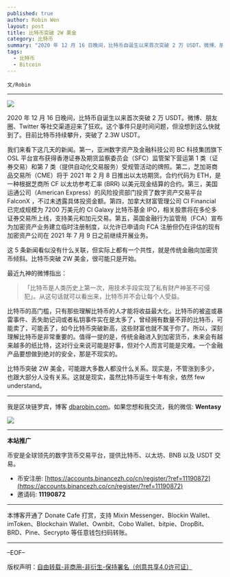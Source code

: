 ```yaml
---
published: true
author: Robin Wen
layout: post
title: 比特币突破 2W 美金
category: 比特币
summary: "2020 年 12 月 16 日晚间，比特币自诞生以来首次突破 2 万 USDT。微博、朋友圈、Twitter 等社交渠道迎来了狂欢。这个事件只是时间问题，但没想到这么快就到了。目前比特币持续攀升，突破了 2.3W USDT。这 5 条新闻看似没有什么关联，但实际上都有一个共性，就是传统金融向加密货币倾斜。比特币突破 2W 美金，很可能只是开始。比特币突破 2W 美金，可能跟大多数人都没什么关系。现实是，不管涨到多少，也跟大部分人没有关系。这就是现实，虽然比特币诞生十年有余，依然 few understand。"
tags:
  - 比特币
  - Bitcoin
---
```


`文/Robin`

***

![](https://cdn.dbarobin.com/uxecy7v.png)

2020 年 12 月 16 日晚间，比特币自诞生以来首次突破 2 万 USDT。微博、朋友圈、Twitter 等社交渠道迎来了狂欢。这个事件只是时间问题，但没想到这么快就到了。目前比特币持续攀升，突破了 2.3W USDT。

我们来看下这几天的新闻。第一，亚洲数字资产及金融科技公司 BC 科技集团旗下 OSL 平台宣布获得香港证券及期货监察委员会（SFC）监管架下营运第 1 类（证券交易）和第 7 类（提供自动化交易服务）受规管活动的牌照。第二，芝加哥商品交易所（CME）将于 2021 年 2 月 8 日推出以太坊期货。合约代码为 ETH，是一种根据芝商所 CF 以太坊参考汇率 (BRR) 以美元现金结算的合约。第三，美国运通公司（American Express）的风险投资部门投资了数字资产交易平台 FalconX ，不过未透露具体投资金额。第四，加拿大财富管理公司 CI Financial 已完成规模为 7200 万美元的 CI Galaxy 比特币基金 IPO，相关股票将在多伦多证券交易所上线，支持美元和加元交易。第五，英国金融行为监管局（FCA）宣布为加密资产业务建立临时注册制度，以允许已申请向 FCA 注册但仍在评估的现有加密资产公司在 2021 年 7 月 9 日之前继续开展业务。

这 5 条新闻看似没有什么关联，但实际上都有一个共性，就是传统金融向加密货币倾斜。比特币突破 2W 美金，很可能只是开始。

最近九神的微博指出：

> 「比特币是人类历史上第一次，用技术手段实现了私有财产神圣不可侵犯」。从这句话就可以看出来，比特币并不会让每个人受益。

比特币的高门槛，只有那些理解比特币的人才能将收益最大化。比特币的被盗或暴雷事件、丢失助记词或者私钥事件实在是太多了，曾经拥有数量不菲的比特币，可能卖了，可能丢了，如今比特币突破新高，这些财富也就不属于你了。所以，深刻理解比特币是非常重要的。值得一提的是，传统金融进入到加密货币，未来会有越来越多的纸比特，这对行业来说可能是好事，但对个人而言可能是灾难。一个金融产品要想做到绝对的安全，那是不现实的。

比特币突破 2W 美金，可能跟大多数人都没什么关系。现实是，不管涨到多少，也跟大部分人没有关系。这就是现实，虽然比特币诞生十年有余，依然 few understand。

***

我是区块链罗宾，博客 [dbarobin.com](https://dbarobin.com/)。如果您想和我交流，我的微信: **Wentasy**

![](https://cdn.dbarobin.com/v4yywe2.png)

***

**本站推广**

币安是全球领先的数字货币交易平台，提供比特币、以太坊、BNB 以及 USDT 交易。

* 币安注册: [https://accounts.binancezh.co/cn/register/?ref=11190872](https://accounts.binancezh.co/cn/register/?ref=11190872)
* 邀请码: **11190872**

***

本博客开通了 Donate Cafe 打赏，支持 Mixin Messenger、Blockin Wallet、imToken、Blockchain Wallet、Ownbit、Cobo Wallet、bitpie、DropBit、BRD、Pine、Secrypto 等任意钱包扫码转账。

<center>
    <div class="--donate-button"
         data-button-id="f8b9df0d-af9a-460d-8258-d3f435445075"
    ></div>
</center>

***

–EOF–

版权声明：[自由转载-非商用-非衍生-保持署名（创意共享4.0许可证）](http://creativecommons.org/licenses/by-nc-nd/4.0/deed.zh)